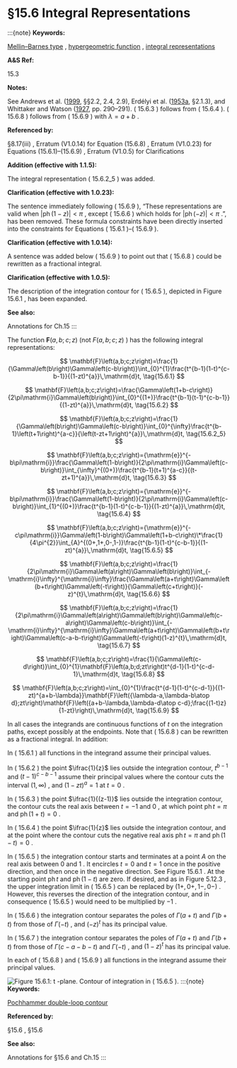 # §15.6 Integral Representations

:::{note}
**Keywords:**

[Mellin–Barnes type](http://dlmf.nist.gov/search/search?q=Mellin%E2%80%93Barnes%20type) , [hypergeometric function](http://dlmf.nist.gov/search/search?q=hypergeometric%20function) , [integral representations](http://dlmf.nist.gov/search/search?q=integral%20representations)

**A&S Ref:**

15.3

**Notes:**

See Andrews et al. ([1999](./bib/index.html#bib103 "Special Functions"), §§2.2, 2.4, 2.9), Erdélyi et al. ([1953a](./bib/E.html#bib751 "Higher Transcendental Functions. Vol. I"), §2.1.3), and Whittaker and Watson ([1927](./bib/W.html#bib2404 "A Course of Modern Analysis"), pp. 290–291). ( 15.6.3 ) follows from ( 15.6.4 ). ( 15.6.8 ) follows from ( 15.6.9 ) with $\lambda=a+b$ .

**Referenced by:**

§8.17(iii) , Erratum (V1.0.14) for Equation (15.6.8) , Erratum (V1.0.23) for Equations (15.6.1)–(15.6.9) , Erratum (V1.0.5) for Clarifications

**Addition (effective with 1.1.5):**

The integral representation ( 15.6.2_5 ) was added.

**Clarification (effective with 1.0.23):**

The sentence immediately following ( 15.6.9 ), “These representations are valid when $|\operatorname{ph}\left(1-z\right)|<\pi$ , except ( 15.6.6 ) which holds for $|\operatorname{ph}\left(-z\right)|<\pi$ .”, has been removed. These formula constraints have been directly inserted into the constraints for Equations ( 15.6.1 )–( 15.6.9 ).

**Clarification (effective with 1.0.14):**

A sentence was added below ( 15.6.9 ) to point out that ( 15.6.8 ) could be rewritten as a fractional integral.

**Clarification (effective with 1.0.5):**

The description of the integration contour for ( 15.6.5 ), depicted in Figure 15.6.1 , has been expanded.

**See also:**

Annotations for Ch.15
:::

The function $\mathbf{F}\left(a,b;c;z\right)$ (not $F\left(a,b;c;z\right)$ ) has the following integral representations:


<a id="E1"></a>
$$
\mathbf{F}\left(a,b;c;z\right)=\frac{1}{\Gamma\left(b\right)\Gamma\left(c-b\right)}\int_{0}^{1}\frac{t^{b-1}(1-t)^{c-b-1}}{(1-zt)^{a}}\,\mathrm{d}t, \tag{15.6.1}
$$


<a id="E2"></a>
$$
\mathbf{F}\left(a,b;c;z\right)=\frac{\Gamma\left(1+b-c\right)}{2\pi\mathrm{i}\Gamma\left(b\right)}\int_{0}^{(1+)}\frac{t^{b-1}(t-1)^{c-b-1}}{(1-zt)^{a}}\,\mathrm{d}t, \tag{15.6.2}
$$


<a id="E2_5"></a>
$$
\mathbf{F}\left(a,b;c;z\right)=\frac{1}{\Gamma\left(b\right)\Gamma\left(c-b\right)}\int_{0}^{\infty}\frac{t^{b-1}\left(t+1\right)^{a-c}}{\left(t-zt+1\right)^{a}}\,\mathrm{d}t, \tag{15.6.2_5}
$$


<a id="E3"></a>
$$
\mathbf{F}\left(a,b;c;z\right)={\mathrm{e}}^{-b\pi\mathrm{i}}\frac{\Gamma\left(1-b\right)}{2\pi\mathrm{i}\Gamma\left(c-b\right)}\int_{\infty}^{(0+)}\frac{t^{b-1}(t+1)^{a-c}}{(t-zt+1)^{a}}\,\mathrm{d}t, \tag{15.6.3}
$$


<a id="E4"></a>
$$
\mathbf{F}\left(a,b;c;z\right)={\mathrm{e}}^{-b\pi\mathrm{i}}\frac{\Gamma\left(1-b\right)}{2\pi\mathrm{i}\Gamma\left(c-b\right)}\int_{1}^{(0+)}\frac{t^{b-1}(1-t)^{c-b-1}}{(1-zt)^{a}}\,\mathrm{d}t, \tag{15.6.4}
$$


<a id="E5"></a>
$$
\mathbf{F}\left(a,b;c;z\right)={\mathrm{e}}^{-c\pi\mathrm{i}}\Gamma\left(1-b\right)\Gamma\left(1+b-c\right)\*\frac{1}{4\pi^{2}}\int_{A}^{(0+,1+,0-,1-)}\frac{t^{b-1}(1-t)^{c-b-1}}{(1-zt)^{a}}\,\mathrm{d}t, \tag{15.6.5}
$$


<a id="E6"></a>
$$
\mathbf{F}\left(a,b;c;z\right)=\frac{1}{2\pi\mathrm{i}\Gamma\left(a\right)\Gamma\left(b\right)}\int_{-\mathrm{i}\infty}^{\mathrm{i}\infty}\frac{\Gamma\left(a+t\right)\Gamma\left(b+t\right)\Gamma\left(-t\right)}{\Gamma\left(c+t\right)}(-z)^{t}\,\mathrm{d}t, \tag{15.6.6}
$$


<a id="E7"></a>
$$
\mathbf{F}\left(a,b;c;z\right)=\frac{1}{2\pi\mathrm{i}\Gamma\left(a\right)\Gamma\left(b\right)\Gamma\left(c-a\right)\Gamma\left(c-b\right)}\int_{-\mathrm{i}\infty}^{\mathrm{i}\infty}\Gamma\left(a+t\right)\Gamma\left(b+t\right)\Gamma\left(c-a-b-t\right)\Gamma\left(-t\right)(1-z)^{t}\,\mathrm{d}t, \tag{15.6.7}
$$


<a id="E8"></a>
$$
\mathbf{F}\left(a,b;c;z\right)=\frac{1}{\Gamma\left(c-d\right)}\int_{0}^{1}\mathbf{F}\left(a,b;d;zt\right)t^{d-1}(1-t)^{c-d-1}\,\mathrm{d}t, \tag{15.6.8}
$$


<a id="E9"></a>
$$
\mathbf{F}\left(a,b;c;z\right)=\int_{0}^{1}\frac{t^{d-1}(1-t)^{c-d-1}}{(1-zt)^{a+b-\lambda}}\mathbf{F}\left({\lambda-a,\lambda-b\atop d};zt\right)\mathbf{F}\left({a+b-\lambda,\lambda-d\atop c-d};\frac{(1-t)z}{1-zt}\right)\,\mathrm{d}t, \tag{15.6.9}
$$

In all cases the integrands are continuous functions of $t$ on the integration paths, except possibly at the endpoints. Note that ( 15.6.8 ) can be rewritten as a fractional integral. In addition:

In ( 15.6.1 ) all functions in the integrand assume their principal values.

In ( 15.6.2 ) the point $\ifrac{1}{z}$ lies outside the integration contour, $t^{b-1}$ and $(t-1)^{c-b-1}$ assume their principal values where the contour cuts the interval $(1,\infty)$ , and $(1-zt)^{a}=1$ at $t=0$ .

In ( 15.6.3 ) the point $\ifrac{1}{(z-1)}$ lies outside the integration contour, the contour cuts the real axis between $t=-1$ and $0$ , at which point $\operatorname{ph}t=\pi$ and $\operatorname{ph}\left(1+t\right)=0$ .

In ( 15.6.4 ) the point $\ifrac{1}{z}$ lies outside the integration contour, and at the point where the contour cuts the negative real axis $\operatorname{ph}t=\pi$ and $\operatorname{ph}\left(1-t\right)=0$ .

In ( 15.6.5 ) the integration contour starts and terminates at a point $A$ on the real axis between $0$ and $1$ . It encircles $t=0$ and $t=1$ once in the positive direction, and then once in the negative direction. See Figure 15.6.1 . At the starting point $\operatorname{ph}t$ and $\operatorname{ph}\left(1-t\right)$ are zero. If desired, and as in Figure 5.12.3 , the upper integration limit in ( 15.6.5 ) can be replaced by $(1+,0+,1-,0-)$ . However, this reverses the direction of the integration contour, and in consequence ( 15.6.5 ) would need to be multiplied by $-1$ .

In ( 15.6.6 ) the integration contour separates the poles of $\Gamma\left(a+t\right)$ and $\Gamma\left(b+t\right)$ from those of $\Gamma\left(-t\right)$ , and $(-z)^{t}$ has its principal value.

In ( 15.6.7 ) the integration contour separates the poles of $\Gamma\left(a+t\right)$ and $\Gamma\left(b+t\right)$ from those of $\Gamma\left(c-a-b-t\right)$ and $\Gamma\left(-t\right)$ , and $(1-z)^{t}$ has its principal value.

In each of ( 15.6.8 ) and ( 15.6.9 ) all functions in the integrand assume their principal values.

<a id="F1"></a>

![Figure 15.6.1: $t$ -plane. Contour of integration in ( 15.6.5 ).](../html/15/6/F1.png)
:::{note}
**Keywords:**

[Pochhammer double-loop contour](http://dlmf.nist.gov/search/search?q=Pochhammer%20double-loop%20contour)

**Referenced by:**

§15.6 , §15.6

**See also:**

Annotations for §15.6 and Ch.15
:::
